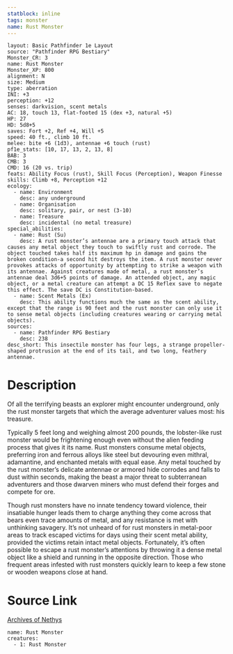 ```yaml
---
statblock: inline
tags: monster
name: Rust Monster
---
```

```statblock
layout: Basic Pathfinder 1e Layout
source: "Pathfinder RPG Bestiary"
Monster_CR: 3
name: Rust Monster
Monster_XP: 800
alignment: N
size: Medium
type: aberration
INI: +3
perception: +12
senses: darkvision, scent metals
AC: 18, touch 13, flat-footed 15 (dex +3, natural +5)
HP: 27
HD: 5d8+5
saves: Fort +2, Ref +4, Will +5
speed: 40 ft., climb 10 ft.
melee: bite +6 (1d3), antennae +6 touch (rust)
pf1e_stats: [10, 17, 13, 2, 13, 8]
BAB: 3
CMB: 3
CMD: 16 (20 vs. trip)
feats: Ability Focus (rust), Skill Focus (Perception), Weapon Finesse
skills: Climb +8, Perception +12
ecology:
  - name: Environment
    desc: any underground
  - name: Organisation
    desc: solitary, pair, or nest (3-10)
  - name: Treasure
    desc: incidental (no metal treasure)
special_abilities:
  - name: Rust (Su)
    desc: A rust monster’s antennae are a primary touch attack that causes any metal object they touch to swiftly rust and corrode. The object touched takes half its maximum hp in damage and gains the broken condition-a second hit destroys the item. A rust monster never provokes attacks of opportunity by attempting to strike a weapon with its antennae. Against creatures made of metal, a rust monster’s antennae deal 3d6+5 points of damage. An attended object, any magic object, or a metal creature can attempt a DC 15 Reflex save to negate this effect. The save DC is Constitution-based.
  - name: Scent Metals (Ex)
    desc: This ability functions much the same as the scent ability, except that the range is 90 feet and the rust monster can only use it to sense metal objects (including creatures wearing or carrying metal objects).
sources:
  - name: Pathfinder RPG Bestiary
    desc: 238
desc_short: This insectile monster has four legs, a strange propeller-shaped protrusion at the end of its tail, and two long, feathery antennae.
```
# Description
Of all the terrifying beasts an explorer might encounter underground, only the rust monster targets that which the average adventurer values most: his treasure.

Typically 5 feet long and weighing almost 200 pounds, the lobster-like rust monster would be frightening enough even without the alien feeding process that gives it its name. Rust monsters consume metal objects, preferring iron and ferrous alloys like steel but devouring even mithral, adamantine, and enchanted metals with equal ease. Any metal touched by the rust monster’s delicate antennae or armored hide corrodes and falls to dust within seconds, making the beast a major threat to subterranean adventurers and those dwarven miners who must defend their forges and compete for ore.

Though rust monsters have no innate tendency toward violence, their insatiable hunger leads them to charge anything they come across that bears even trace amounts of metal, and any resistance is met with unthinking savagery. It’s not unheard of for rust monsters in metal-poor areas to track escaped victims for days using their scent metal ability, provided the victims retain intact metal objects. Fortunately, it’s often possible to escape a rust monster’s attentions by throwing it a dense metal object like a shield and running in the opposite direction. Those who frequent areas infested with rust monsters quickly learn to keep a few stone or wooden weapons close at hand.
# Source Link
[Archives of Nethys](https://aonprd.com/MonsterDisplay.aspx?ItemName=Rust%20Monster)
```encounter-table
name: Rust Monster
creatures:
  - 1: Rust Monster
```
